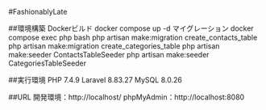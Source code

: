 #FashionablyLate

##環境構築
Dockerビルド
docker compose up -d
マイグレーション
docker compose exec php bash
php artisan make:migration create_contacts_table
php artisan make:migration create_categories_table
php artisan make:seeder ContactsTableSeeder
php artisan make:seeder CategoriesTableSeeder

##実行環境
PHP 7.4.9
Laravel 8.83.27
MySQL 8.0.26

##URL
開発環境：http://localhost/
phpMyAdmin：http://localhost:8080
